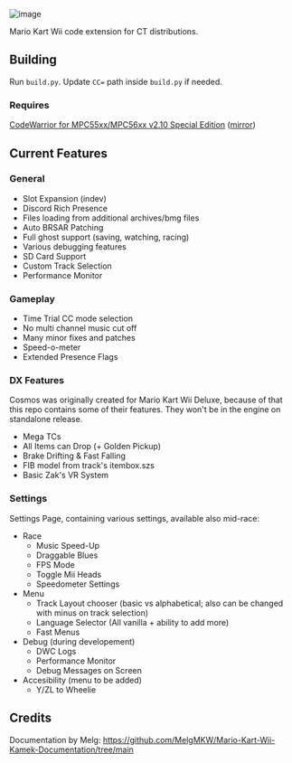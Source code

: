 ![image](https://gabriela-orzechowska.com/images/cosmosLogo.png)

Mario Kart Wii code extension for CT distributions.

## Building
Run `build.py`. Update `CC=` path inside `build.py` if needed.

### Requires
[CodeWarrior for MPC55xx/MPC56xx v2.10 Special Edition](https://nxp.com/lgfiles/devsuites/PowerPC/CW55xx_v2_10_SE.exe) ([mirror](https://cache.nxp.com/lgfiles/devsuites/PowerPC/CW55xx_v2_10_SE.exe))

## Current Features
### General
- Slot Expansion (indev)
- Discord Rich Presence
- Files loading from additional archives/bmg files
- Auto BRSAR Patching
- Full ghost support (saving, watching, racing)
- Various debugging features
- SD Card Support
- Custom Track Selection
- Performance Monitor

### Gameplay
- Time Trial CC mode selection
- No multi channel music cut off
- Many minor fixes and patches
- Speed-o-meter
- Extended Presence Flags

### DX Features
Cosmos was originally created for Mario Kart Wii Deluxe, because of that this repo contains some of their features. They won't be in the engine on standalone release.
- Mega TCs
- All Items can Drop (+ Golden Pickup)
- Brake Drifting & Fast Falling
- FIB model from track's itembox.szs
- Basic Zak's VR System

### Settings
Settings Page, containing various settings, available also mid-race:
- Race
  - Music Speed-Up
  - Draggable Blues
  - FPS Mode
  - Toggle Mii Heads
  - Speedometer Settings
- Menu
  - Track Layout chooser (basic vs alphabetical;
also can be changed with minus on track selection)
  - Language Selector (All vanilla + ability to add more)
  - Fast Menus
- Debug (during developement)
  - DWC Logs
  - Performance Monitor
  - Debug Messages on Screen
- Accesibility (menu to be added)
  - Y/ZL to Wheelie


## Credits
Documentation by Melg: https://github.com/MelgMKW/Mario-Kart-Wii-Kamek-Documentation/tree/main
